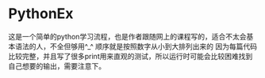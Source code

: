 # PythonEx
这是一个简单的python学习流程，也是作者跟随网上的课程写的，适合不太会基本语法的人，不全但够用^_^
顺序就是按照数字从小到大排列出来的
因为每篇代码比较完整，并且写了很多print用来直观的测试，所以运行时可能会比较困难找到自己想要的输出，需要注意下。
